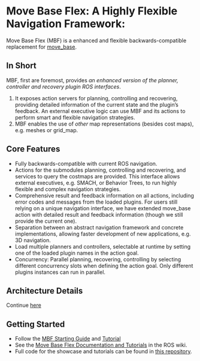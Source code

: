 # Move Base Flex: A Highly Flexible Navigation Framework:

Move Base Flex (MBF) is a enhanced and flexible backwards-compatible replacement for [move_base](https://wiki.ros.org/move_base). 

## In Short

MBF, first are foremost, provides *an enhanced version of the planner, controller and recovery plugin ROS interfaces*.

1. It exposes action servers for planning, controlling and recovering, providing detailed information of the current state and the plugin’s feedback. An external executive logic can use MBF and its actions to perform smart and flexible navigation strategies. 
2. MBF enables the use of *other* map representations (besides cost maps), e.g. meshes or grid_map.


## Core Features
 
* Fully backwards-compatible with current ROS navigation.
* Actions for the submodules planning, controlling and recovering, and services to query the costmaps are provided. This interface allows external executives, e.g. SMACH, or Behavior Trees, to run highly flexible and complex navigation strategies.
* Comprehensive result and feedback information on all actions, including error codes and messages from the loaded plugins. For users still relying on a unique navigation interface, we have extended move_base action with detailed result and feedback information (though we still provide the current one).
* Separation between an abstract navigation framework and concrete implementations, allowing faster development of new applications, e.g. 3D navigation.
* Load multiple planners and controllers, selectable at runtime by setting one of the loaded plugin names in the action goal. 
* Concurrency: Parallel planning, recovering, controlling by selecting different concurrency slots when defining the action goal. Only different plugins instances can run in parallel.

## Architecture Details

Continue [here](./concepts/architecture.md)

## Getting Started

* Follow the [MBF Starting Guide](./installation.md) and [Tutorial](./tutorials/overview.md)
* See the [Move Base Flex Documentation and Tutorials](https://wiki.ros.org/move_base_flex) in the ROS wiki. 
* Full code for the showcase and tutorials can be found in [this repository](https://github.com/uos/mbf_tutorials).
